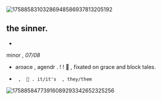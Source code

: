 ![17588583103286948586937813205192](https://github.com/user-attachments/assets/7fee7055-6464-44e7-bbfa-bcb1699999c6)

the sinner. 
-
-
minor   _,_    _07/08_
-    aroace  , agendr   .    !  !
🦢  ,  fixated on grace and block tales. 
-      ,  💫 . it/it's  , they/them
![17588584773916089293342652325256](https://github.com/user-attachments/assets/831f635c-3d7d-4850-a325-2428b38bd731)
